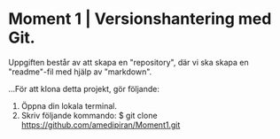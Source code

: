 # Moment 1 | Versionshantering med Git.

Uppgiften består av att skapa en "repository", där vi ska skapa en "readme"-fil med hjälp av "markdown". 

...För att klona detta projekt, gör följande:
1. Öppna din lokala terminal.
2. Skriv följande kommando: $ git clone https://github.com/amedipiran/Moment1.git
